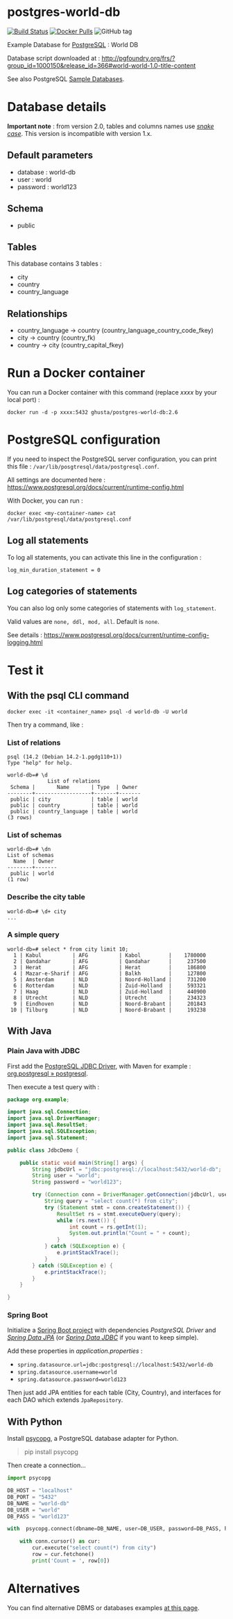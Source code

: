 # postgres-world-db

[![Build Status](https://travis-ci.org/ghusta/docker-postgres-world-db.svg?branch=master)](https://travis-ci.org/ghusta/docker-postgres-world-db)
[![Docker Pulls](https://img.shields.io/docker/pulls/ghusta/postgres-world-db.svg)](https://hub.docker.com/r/ghusta/postgres-world-db)
![GitHub tag](https://img.shields.io/github/tag/ghusta/docker-postgres-world-db.svg)

Example Database for [PostgreSQL](https://www.postgresql.org/) : World DB

Database script downloaded at : http://pgfoundry.org/frs/?group_id=1000150&release_id=366#world-world-1.0-title-content

See also PostgreSQL [Sample Databases](https://wiki.postgresql.org/wiki/Sample_Databases).

# Database details

**Important note** : from version 2.0, tables and columns names use [_snake case_](https://en.wikipedia.org/wiki/Snake_case).
 This version is incompatible with version 1.x.

## Default parameters

- database : world-db
- user : world
- password : world123

## Schema

- public

## Tables
This database contains 3 tables :

- city
- country
- country_language

## Relationships

- country_language -> country (country_language_country_code_fkey)
- city -> country (country_fk)
- country -> city (country_capital_fkey)

# Run a Docker container

You can run a Docker container with this command (replace _xxxx_ by your local port) :

`docker run -d -p xxxx:5432 ghusta/postgres-world-db:2.6`

# PostgreSQL configuration

If you need to inspect the PostgreSQL server configuration, you can print this file : `/var/lib/posgtresql/data/postgresql.conf`.

All settings are documented here : https://www.postgresql.org/docs/current/runtime-config.html

With Docker, you can run :

`docker exec <my-container-name> cat /var/lib/postgresql/data/postgresql.conf`

## Log all statements

To log all statements, you can activate this line in the configuration :

`log_min_duration_statement = 0`

## Log categories of statements

You can also log only some categories of statements with `log_statement`.

Valid values are `none, ddl, mod, all`. Default is `none`.

See details : https://www.postgresql.org/docs/current/runtime-config-logging.html

# Test it

## With the psql CLI command

`docker exec -it <container_name> psql -d world-db -U world`

Then try a command, like :

### List of relations

```
psql (14.2 (Debian 14.2-1.pgdg110+1))
Type "help" for help.

world-db=# \d
             List of relations
 Schema |       Name       | Type  | Owner
--------+------------------+-------+-------
 public | city             | table | world
 public | country          | table | world
 public | country_language | table | world
(3 rows)
```

### List of schemas

```
world-db=# \dn
List of schemas
  Name  | Owner
--------+-------
 public | world
(1 row)
```

### Describe the city table

```
world-db=# \d+ city
...
```

### A simple query

```
world-db=# select * from city limit 10;
  1 | Kabul          | AFG          | Kabol         |    1780000
  2 | Qandahar       | AFG          | Qandahar      |     237500
  3 | Herat          | AFG          | Herat         |     186800
  4 | Mazar-e-Sharif | AFG          | Balkh         |     127800
  5 | Amsterdam      | NLD          | Noord-Holland |     731200
  6 | Rotterdam      | NLD          | Zuid-Holland  |     593321
  7 | Haag           | NLD          | Zuid-Holland  |     440900
  8 | Utrecht        | NLD          | Utrecht       |     234323
  9 | Eindhoven      | NLD          | Noord-Brabant |     201843
 10 | Tilburg        | NLD          | Noord-Brabant |     193238
```

## With Java

### Plain Java with JDBC

First add the [PostgreSQL JDBC Driver](https://jdbc.postgresql.org/), with Maven for example : [org.postgresql » postgresql](https://mvnrepository.com/artifact/org.postgresql/postgresql).

Then execute a test query with :

```java
package org.example;

import java.sql.Connection;
import java.sql.DriverManager;
import java.sql.ResultSet;
import java.sql.SQLException;
import java.sql.Statement;

public class JdbcDemo {

    public static void main(String[] args) {
        String jdbcUrl = "jdbc:postgresql://localhost:5432/world-db";
        String user = "world";
        String password = "world123";

        try (Connection conn = DriverManager.getConnection(jdbcUrl, user, password)) {
            String query = "select count(*) from city";
            try (Statement stmt = conn.createStatement()) {
                ResultSet rs = stmt.executeQuery(query);
                while (rs.next()) {
                    int count = rs.getInt(1);
                    System.out.println("Count = " + count);
                }
            } catch (SQLException e) {
                e.printStackTrace();
            }
        } catch (SQLException e) {
            e.printStackTrace();
        }
    }

}
```

### Spring Boot

Initialize a [Spring Boot project](https://start.spring.io/) with dependencies _PostgreSQL Driver_ and [_Spring Data JPA_](https://spring.io/projects/spring-data-jpa) (or [_Spring Data JDBC_](https://spring.io/projects/spring-data-jdbc) if you want to keep simple).

Add these properties in _application.properties_ :

- `spring.datasource.url=jdbc:postgresql://localhost:5432/world-db`
- `spring.datasource.username=world`
- `spring.datasource.password=world123`

Then just add JPA entities for each table (City, Country), and interfaces for each DAO which extends `JpaRepository`.

## With Python

Install [psycopg](https://pypi.org/project/psycopg/), a PostgreSQL database adapter for Python.

> pip install psycopg

Then create a connection...

```python
import psycopg

DB_HOST = "localhost"
DB_PORT = "5432"
DB_NAME = "world-db"
DB_USER = "world"
DB_PASS = "world123"

with  psycopg.connect(dbname=DB_NAME, user=DB_USER, password=DB_PASS, host=DB_HOST, port=DB_PORT) as conn:

    with conn.cursor() as cur:
        cur.execute("select count(*) from city")
        row = cur.fetchone()
        print('Count = ', row[0])

```

# Alternatives

You can find alternative DBMS or databases examples [at this page](ALTERNATIVES.md).

